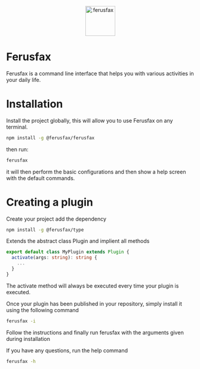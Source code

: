 <p align="center">
  <picture>
    <source media="(prefers-color-scheme: dark)" srcset="https://github.com/ferusfax/ferusfax/assets/8089374/1adec062-c72c-455c-9666-c408974af19d">
    <img alt="ferusfax" src="https://github.com/ferusfax/ferusfax/assets/8089374/1adec062-c72c-455c-9666-c408974af19d" width="80">
  </picture>
</p>

# Ferusfax

Ferusfax is a command line interface that helps you with various activities in your daily life.

# Installation

Install the project globally, this will allow you to use Ferusfax on any terminal.

```bash
npm install -g @ferusfax/ferusfax
```

then run:

```bash
ferusfax
```

it will then perform the basic configurations and then show a help screen with the default commands.

# Creating a plugin

Create your project add the dependency

```bash
npm install -g @ferusfax/type
```

Extends the abstract class Plugin and implient all methods

```typescript
export default class MyPlugin extends Plugin {
  activate(args: string): string {
    ...
  }
}
```

The activate method will always be executed every time your plugin is executed.

Once your plugin has been published in your repository, simply install it using the following command

```bash
ferusfax -i
```

Follow the instructions and finally run ferusfax with the arguments given during installation

If you have any questions, run the help command

```bash
ferusfax -h
```
